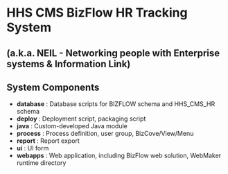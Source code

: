 # HHS CMS BizFlow HR Tracking System
## (a.k.a. NEIL - Networking people with Enterprise systems & Information Link)

## System Components

- **database** : Database scripts for BIZFLOW schema and HHS_CMS_HR schema
- **deploy** : Deployment script, packaging script
- **java** : Custom-developed Java module
- **process** : Process definition, user group, BizCove/View/Menu
- **report** : Report export
- **ui** : UI form
- **webapps** : Web application, including BizFlow web solution, WebMaker runtime directory

